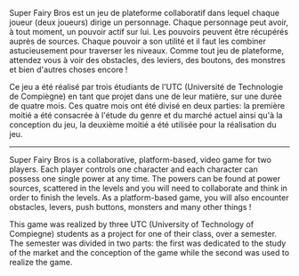 Super Fairy Bros est un jeu de plateforme collaboratif dans lequel chaque joueur (deux joueurs) dirige un personnage. Chaque personnage peut avoir, à tout moment, un pouvoir actif sur lui. Les pouvoirs peuvent être récupérés auprès de sources. Chaque pouvoir a son utilité et il faut les combiner astucieusement pour traverser les niveaux. Comme tout jeu de plateforme, attendez vous à voir des obstacles, des leviers, des boutons, des monstres et bien d'autres choses encore !

Ce jeu a été réalisé par trois étudiants de l'UTC (Université de Technologie de Compiègne) en tant que projet dans une de leur matière, sur une durée de quatre mois. Ces quatre mois ont été divisé en deux parties: la première moitié a été consacrée à l'étude du genre et du marché actuel ainsi qu'à la conception du jeu, la deuxième moitié a été utilisée pour la réalisation du jeu.


---


Super Fairy Bros is a collaborative, platform-based, video game for two players. Each player controls one character and each character can possess one single power at any time. The powers can be found at power sources, scattered in the levels and you will need to collaborate and think in order to finish the levels. As a platform-based game, you will also encounter obstacles, levers, push buttons, monsters and many other things !

This game was realized by three UTC (University of Technology of Compiegne) students as a project for one of their class, over a semester. The semester was divided in two parts: the first was dedicated to the study of the market and the conception of the game while the second was used to realize the game.